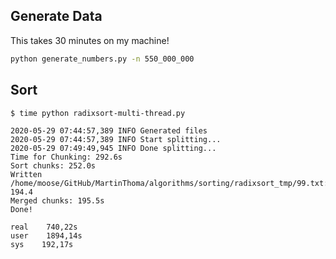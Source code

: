 ## Generate Data

This takes 30 minutes on my machine!

```bash
python generate_numbers.py -n 550_000_000
```

## Sort

```
$ time python radixsort-multi-thread.py

2020-05-29 07:44:57,389 INFO Generated files
2020-05-29 07:44:57,389 INFO Start splitting...
2020-05-29 07:49:49,945 INFO Done splitting...
Time for Chunking: 292.6s
Sort chunks: 252.0s
Written /home/moose/GitHub/MartinThoma/algorithms/sorting/radixsort_tmp/99.txt: 194.4
Merged chunks: 195.5s
Done!

real    740,22s
user    1894,14s
sys    192,17s
```
